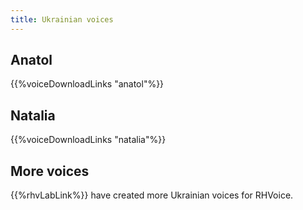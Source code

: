 ```yaml
---
title: Ukrainian voices
---
```


## Anatol
{{%voiceDownloadLinks "anatol"%}}

## Natalia
{{%voiceDownloadLinks "natalia"%}}

## More voices

{{%rhvLabLink%}} have created more Ukrainian voices for RHVoice.
